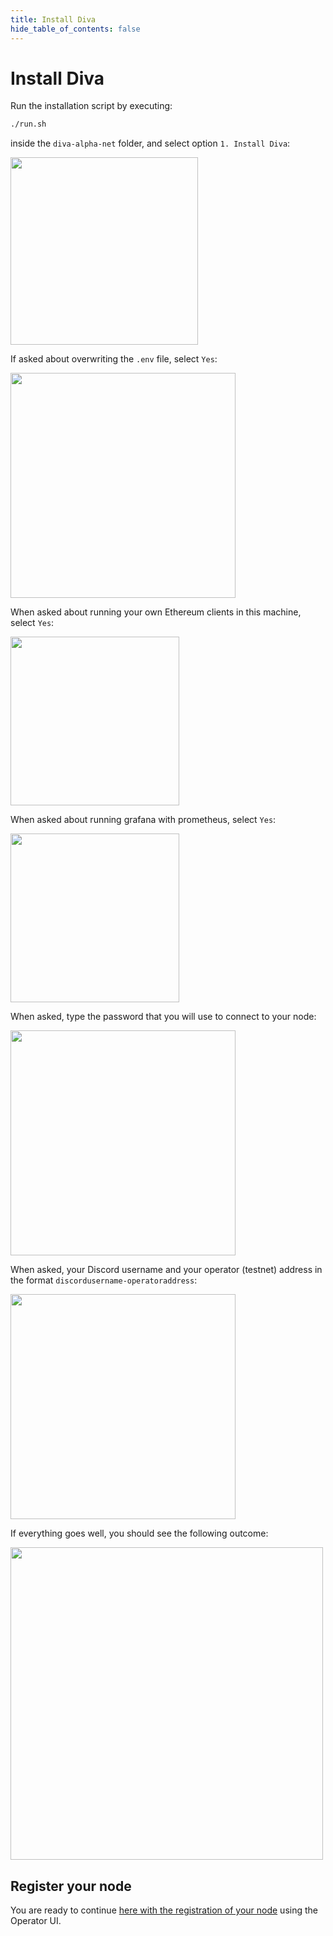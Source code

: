 ```yaml
---
title: Install Diva
hide_table_of_contents: false
---
```


#  Install Diva

Run the installation script by executing:

```bash
./run.sh
```

inside the `diva-alpha-net` folder, and select option `1. Install Diva`:

<div style={{textAlign: 'center'}}>
    <img src={require("./img/menu.png").default}  width="300"/>
</div>

If asked about overwriting the `.env` file, select `Yes`:

<div style={{textAlign: 'center'}}>
    <img src={require("./img/env.png").default}  width="360"/>
</div>

When asked about running your own Ethereum clients in this machine, select `Yes`:

<div style={{textAlign: 'center'}}>
    <img src={require("./img/clients.png").default}  width="270"/>
</div>

When asked about running grafana with prometheus, select `Yes`:

<div style={{textAlign: 'center'}}>
    <img src={require("./img/grafana.png").default}  width="270"/>
</div>

When asked, type the password that you will use to connect to your node:

<div style={{textAlign: 'center'}}>
    <img src={require("./img/password.png").default}  width="360"/>
</div>

When asked, your Discord username and your operator (testnet) address in the format `discordusername-operatoraddress`:

<div style={{textAlign: 'center'}}>
    <img src={require("./img/username.png").default}  width="360"/>
</div>

If everything goes well, you should see the following outcome:

<div style={{textAlign: 'center'}}>
    <img src={require("./img/running.png").default}  width="500"/>
</div>

## Register your node

You are ready to continue [here with the registration of your node](../register) using the Operator UI.
